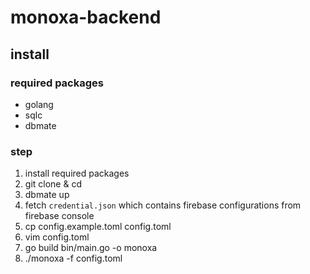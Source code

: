 # monoxa-backend

## install

### required packages

- golang
- sqlc
- dbmate

### step

1. install required packages
2. git clone & cd
4. dbmate up
7. fetch `credential.json` which contains firebase configurations from firebase console
5. cp config.example.toml config.toml
6. vim config.toml
7. go build bin/main.go -o monoxa
8. ./monoxa -f config.toml
